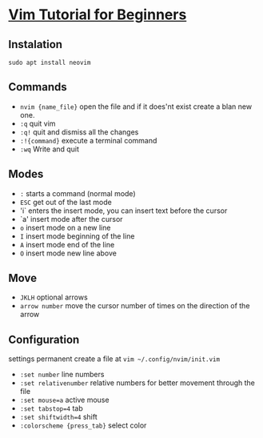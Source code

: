 # [Vim Tutorial for Beginners](https://www.youtube.com/watch?v=RZ4p-saaQkc&list=PLOtQYb9WRfK8a-eOy-y-svugArcIiGiqI&index=1)

## Instalation
`sudo apt install neovim`

## Commands

- `nvim {name_file}` open the file and if it does'nt exist create a blan new one.
- `:q` quit vim
- `:q!` quit and dismiss all the changes
- `:!{command}` execute a terminal command
- `:wq` Write and quit

## Modes
- `:` starts a command (normal mode)
- `ESC` get out of the last mode
- 'i` enters the insert mode, you can insert text before the cursor
- `a' insert mode after the cursor
- `o` insert mode on a new line
- `I` insert mode beginning of the line
- `A` insert mode end of the line
- `O` insert mode new line above

## Move
- `JKLH` optional arrows
- `arrow number` move the cursor number of times on the direction of the arrow

## Configuration 
settings permanent create a file at `vim ~/.config/nvim/init.vim`
 
- `:set number` line numbers
- `:set relativenumber` relative numbers for better movement through the file
- `:set mouse=a` active mouse
- `:set tabstop=4` tab
- `:set shiftwidth=4` shift
- `:colorscheme {press_tab}` select color 







